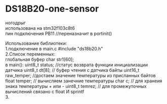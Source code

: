 # DS18B20-one-sensor
ногодрыг  
использована на stm32f103c8t6  
пин подключения PB11  //переназначит в portinit()    
      
Использование библиотеки:   
1.подключение в main.c          #include "ds18b20.h"       
2.Список переменных:  
          глобальная буфер  char str1[60];          
          в main():
            uint8_t status;             //статус возврата функции инициализации датчика
            uint8_t dt[8];          // буфер чтения с датчика байты
            uint16_t raw_temper;    //достаем значение температуры из присланных байтов
            float temper;          // вычисляем занечние температуры
            char c;					// для хранеия знака температуры  + или -
            uint8_t temrez;	      // для промежуточных вычислений связано с float И sprintf   
3.           
